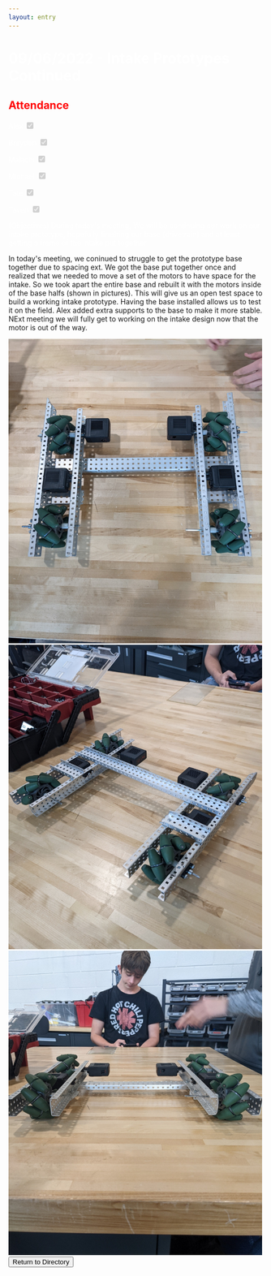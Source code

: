 ```yaml
---
layout: entry
---
```

<h1> <span style="color:white">09/06/2022 - Intake Prototypes Continued</span> </h1>

<h2 class="attendance"> <span style="color:red"> Attendance</span> </h2>

<p> </p>

<label class="container" style="color:white">Alex
  <input type="checkbox" disabled checked="checked">
  <span class="checkmark"></span>
</label>

<label class="container" style="color:white">Brayden
  <input type="checkbox" disabled checked="checked">
  <span class="checkmark"></span>
</label>

<label class="container" style="color:white">Malachi
  <input type="checkbox" disabled checked="checked">
  <span class="checkmark"></span>
</label>

<label class="container" style="color:white">Michael
  <input type="checkbox" disabled checked="checked">
  <span class="checkmark"></span>
</label>

<label class="container" style="color:white">Tate
  <input type="checkbox" disabled checked="checked">
  <span class="checkmark"></span>
</label>

<label class="container" style="color:white">Taven
  <input type="checkbox" disabled checked="checked">
  <span class="checkmark"></span>
</label>
<p style="color:white">(Objectives) During today's meeting, We will be continuing our work on our intake prototype, hopefully finishing our base (drivetrain) and at least getting a frame of the intake put together</p>
<p style="color=white">In today's meeting, we coninued to struggle to get the prototype base together due to spacing ext. We got the base put together once and realized that we needed to move a set of the motors to have space for the intake. So we took apart the entire base and rebuilt it with the motors inside of the base halfs (shown in pictures). This will give us an open test space to build a working intake prototype. Having the base installed allows us to test it on the field. Alex added extra supports to the base to make it more stable. NExt meeting we will fully get to working on the intake design now that the motor is out of the way.</p>

<img src="/assets/img/09-06-2022-1base.jpg" alt="Base Top View" width="500" height="600">
<img src="/assets/img/09-06-2022-2base.jpg" alt="Base Diagnal View" width="500" height="600">
<img src="/assets/img/09-06-2022-3base.jpg" alt="Base Front View" width="500" height="600">
<a href="https://robotics.oavr.net/Directory">
<button class="return" type="button">Return to Directory</button>
</a>